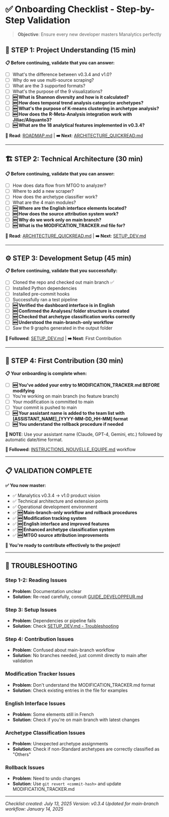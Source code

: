 # ✅ Onboarding Checklist - Step-by-Step Validation

> **Objective**: Ensure every new developer masters Manalytics perfectly

## 🎯 **STEP 1: Project Understanding** (15 min)

**📋 Before continuing, validate that you can answer:**
- [ ] What's the difference between v0.3.4 and v1.0?
- [ ] Why do we use multi-source scraping?
- [ ] What are the 3 supported formats?
- [ ] What's the purpose of the 9 visualizations?
- [ ] **🆕 What is Shannon diversity and how is it calculated?**
- [ ] **🆕 How does temporal trend analysis categorize archetypes?**
- [ ] **🆕 What's the purpose of K-means clustering in archetype analysis?**
- [ ] **🆕 How does the R-Meta-Analysis integration work with Jiliac/Aliquanto3?**
- [ ] **🆕 What are the 18 analytical features implemented in v0.3.4?**

**🔗 Read**: [ROADMAP.md](ROADMAP.md) | **➡️ Next**: [ARCHITECTURE_QUICKREAD.md](ARCHITECTURE_QUICKREAD.md)

---

## 🏗️ **STEP 2: Technical Architecture** (30 min)

**📋 Before continuing, validate that you can answer:**
- [ ] How does data flow from MTGO to analyzer?
- [ ] Where to add a new scraper?
- [ ] How does the archetype classifier work?
- [ ] What are the 4 main modules?
- [ ] **🆕 Where are the English interface elements located?**
- [ ] **🆕 How does the source attribution system work?**
- [ ] **🆕 Why do we work only on main branch?**
- [ ] **🆕 What is the MODIFICATION_TRACKER.md file for?**

**🔗 Read**: [ARCHITECTURE_QUICKREAD.md](ARCHITECTURE_QUICKREAD.md) | **➡️ Next**: [SETUP_DEV.md](SETUP_DEV.md)

---

## ⚙️ **STEP 3: Development Setup** (45 min)

**📋 Before continuing, validate that you successfully:**
- [ ] Cloned the repo and checked out main branch ✅
- [ ] Installed Python dependencies
- [ ] Installed pre-commit hooks
- [ ] Successfully ran a test pipeline
- [ ] **🆕 Verified the dashboard interface is in English**
- [ ] **🆕 Confirmed the Analyses/ folder structure is created**
- [ ] **🆕 Checked that archetype classification works correctly**
- [ ] **🆕 Understood the main-branch-only workflow**
- [ ] Saw the 9 graphs generated in the output folder

**🔗 Followed**: [SETUP_DEV.md](SETUP_DEV.md) | **➡️ Next**: First Contribution

---

## 🎯 **STEP 4: First Contribution** (30 min)

**📋 Your onboarding is complete when:**
- [ ] **🆕 You've added your entry to MODIFICATION_TRACKER.md BEFORE modifying**
- [ ] You're working on main branch (no feature branch)
- [ ] Your modification is committed to main
- [ ] Your commit is pushed to main
- [ ] **🆕 Your assistant name is added to the team list with [ASSISTANT_NAME]_[YYYY-MM-DD_HH-MM] format**
- [ ] **🆕 You understand the rollback procedure if needed**

**📝 NOTE**: Use your assistant name (Claude, GPT-4, Gemini, etc.) followed by automatic date/time format.

**🔗 Followed**: [INSTRUCTIONS_NOUVELLE_EQUIPE.md](INSTRUCTIONS_NOUVELLE_EQUIPE.md) workflow

---

## 📋 **VALIDATION COMPLETE**

**✅ You now master:**
- ✅ Manalytics v0.3.4 → v1.0 product vision
- ✅ Technical architecture and extension points
- ✅ Operational development environment
- ✅ **🆕 Main-branch-only workflow and rollback procedures**
- ✅ **🆕 Modification tracking system**
- ✅ **🆕 English interface and improved features**
- ✅ **🆕 Enhanced archetype classification system**
- ✅ **🆕 MTGO source attribution improvements**

**🚀 You're ready to contribute effectively to the project!**

---

## 🚨 **TROUBLESHOOTING**

### **Step 1-2: Reading Issues**
- **Problem**: Documentation unclear
- **Solution**: Re-read carefully, consult [GUIDE_DEVELOPPEUR.md](GUIDE_DEVELOPPEUR.md)

### **Step 3: Setup Issues**
- **Problem**: Dependencies or pipeline fails
- **Solution**: Check [SETUP_DEV.md - Troubleshooting](SETUP_DEV.md#troubleshooting-express)

### **Step 4: Contribution Issues**
- **Problem**: Confused about main-branch workflow
- **Solution**: No branches needed, just commit directly to main after validation

### **Modification Tracker Issues**
- **Problem**: Don't understand the MODIFICATION_TRACKER.md format
- **Solution**: Check existing entries in the file for examples

### **English Interface Issues**
- **Problem**: Some elements still in French
- **Solution**: Check if you're on main branch with latest changes

### **Archetype Classification Issues**
- **Problem**: Unexpected archetype assignments
- **Solution**: Check if non-Standard archetypes are correctly classified as "Others"

### **Rollback Issues**
- **Problem**: Need to undo changes
- **Solution**: Use `git revert <commit-hash>` and update MODIFICATION_TRACKER.md

---

*Checklist created: July 13, 2025*
*Version: v0.3.4*
*Updated for main-branch workflow: January 14, 2025*
